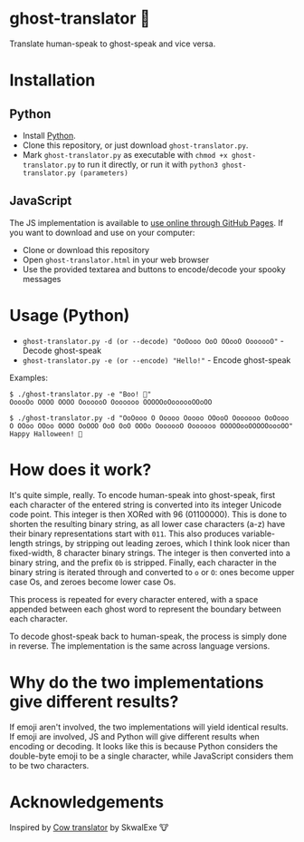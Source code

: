 # ghost-translator 👻

Translate human-speak to ghost-speak and vice versa.

# Installation

## Python
* Install [Python](https://www.python.org/).
* Clone this repository, or just download `ghost-translator.py`.
* Mark `ghost-translator.py` as executable with `chmod +x ghost-translator.py` to run it directly, or run it with `python3 ghost-translator.py (parameters)`

## JavaScript
The JS implementation is available to [use online through GitHub Pages](https://xdpirate.github.io/ghost-translator/ghost-translator.html). If you want to download and use on your computer:

* Clone or download this repository
* Open `ghost-translator.html` in your web browser
* Use the provided textarea and buttons to encode/decode your spooky messages

# Usage (Python)
* `ghost-translator.py -d (or --decode) "OoOooo OoO OOooO OoooooO"` - Decode ghost-speak
* `ghost-translator.py -e (or --encode) "Hello!"` - Encode ghost-speak

Examples:

```
$ ./ghost-translator.py -e "Boo! 👻"
OoooOo OOOO OOOO OoooooO Ooooooo OOOOOoOoooooOOoOO

$ ./ghost-translator.py -d "OoOooo O Ooooo Ooooo OOooO Ooooooo OoOooo O OOoo OOoo OOOO OoOOO OoO OoO OOOo OoooooO Ooooooo OOOOOooOOOOOoooOO"
Happy Halloween! 🎃
```

# How does it work?

It's quite simple, really. To encode human-speak into ghost-speak, first each character of the entered string is converted into its integer Unicode code point. This integer is then XORed with 96 (01100000). This is done to shorten the resulting binary string, as all lower case characters (a-z) have their binary representations start with `011`. This also produces variable-length strings, by stripping out leading zeroes, which I think look nicer than fixed-width, 8 character binary strings. The integer is then converted into a binary string, and the prefix `0b` is stripped. Finally, each character in the binary string is iterated through and converted to `o` or `O`: ones become upper case Os, and zeroes become lower case Os. 

This process is repeated for every character entered, with a space appended between each ghost word to represent the boundary between each character.

To decode ghost-speak back to human-speak, the process is simply done in reverse. The implementation is the same across language versions.

# Why do the two implementations give different results?

If emoji aren't involved, the two implementations will yield identical results. If emoji are involved, JS and Python will give different results when encoding or decoding. It looks like this is because Python considers the double-byte emoji to be a single character, while JavaScript considers them to be two characters.

# Acknowledgements

Inspired by [Cow translator](https://github.com/SkwalExe/cow-translator) by SkwalExe 🐮